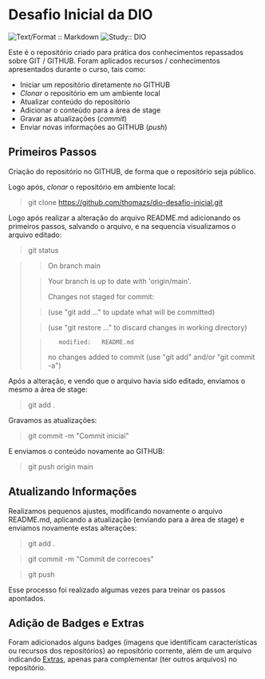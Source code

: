 # Desafio Inicial da DIO

![Text/Format :: Markdown](https://img.shields.io/badge/Format-Markdown-yellowgreen) ![Study:: DIO](https://img.shields.io/badge/StudyOn-DIO-blue)

Este é o repositório criado para prática dos conhecimentos repassados sobre GIT / GITHUB. Foram aplicados recursos / conhecimentos apresentados durante o curso, tais como:

- Iniciar um repositório diretamente no GITHUB
- *Clonar* o repositório em um ambiente local
- Atualizar conteúdo do repositório
- Adicionar o conteúdo para a área de stage
- Gravar as atualizações (*commit*)
- Enviar novas informações ao GITHUB (*push*)


## Primeiros Passos

Criação do repositório no GITHUB, de forma que o repositório seja público.

Logo após, *clonar* o repositório em ambiente local:
> git clone https://github.com/thomazs/dio-desafio-inicial.git

Logo após realizar a alteração do arquivo README.md adicionando os primeiros passos, salvando o arquivo, e na sequencia visualizamos o arquivo editado:
> git status

> > On branch main
> 
> > Your branch is up to date with 'origin/main'.
> > 
> > Changes not staged for commit:
> 
> >  (use "git add <file>..." to update what will be committed)
> 
> >  (use "git restore <file>..." to discard changes in working directory) 
> 
> >        modified:   README.md 
> > 
> > no changes added to commit (use "git add" and/or "git commit -a")
> > 


Após a alteração, e vendo que o arquivo havia sido editado, enviamos o mesmo a área de stage:
> git add . 


Gravamos as atualizações:
> git commit -m "Commit inicial"


E enviamos o conteúdo novamente ao GITHUB:
> git push origin main


## Atualizando Informações

Realizamos pequenos ajustes, modificando novamente o arquivo README.md, aplicando a atualização (enviando para a área de stage) e enviamos novamente estas alterações:
> git add .

> git commit -m "Commit de correcoes"

> git push 

Esse processo foi realizado algumas vezes para treinar os passos apontados. 


## Adição de Badges e Extras

Foram adicionados alguns badges (imagens que identificam características ou recursos dos repositórios) ao repositório corrente, além de um arquivo indicando [Extras](https://github.com/thomazs/dio-desafio-inicial/blob/main/EXTRAS.md), apenas para complementar (ter outros arquivos) no repositório. 

